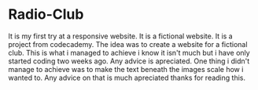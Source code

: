 # Radio-Club
It is my first try at a responsive website. It is a fictional website.
It is a project from codecademy. The idea was to create a website for a fictional club.
This is what i managed to achieve i know it isn't much but i have only started coding two weeks ago.
Any advice is apreciated. One thing i didn't manage to achieve was to make the text beneath the images scale how i wanted to.
Any advice on that is much apreciated thanks for reading this.
